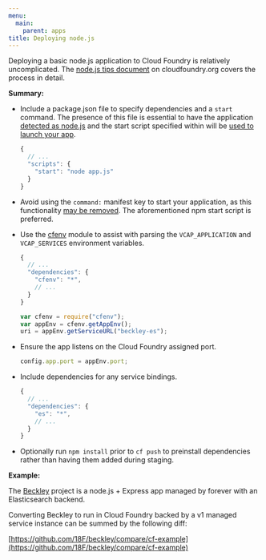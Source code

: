 ```yaml
---
menu:
  main:
    parent: apps
title: Deploying node.js
---
```


Deploying a basic node.js application to Cloud Foundry is relatively uncomplicated. The [node.js tips document](http://docs.cloudfoundry.org/buildpacks/node/node-tips.html) on cloudfoundry.org covers the process in detail.

**Summary:**

- Include a package.json file to specify dependencies and a `start` command. The presence of this file is essential to have the application [detected as node.js](https://github.com/cloudfoundry/nodejs-buildpack/blob/master/bin/detect) and the start script specified within will be [used to launch your app](https://github.com/cloudfoundry/nodejs-buildpack/blob/94949f6d7c2ee6c84ee04edcc9c94a5454047b75/bin/compile#L134-147).

    ```javascript
    {
      // ...
      "scripts": {
        "start": "node app.js"
      }
    }
    ```

- Avoid using the `command:` manifest key to start your application, as this functionality [may be removed](https://github.com/cloudfoundry/nodejs-buildpack/pull/11#issuecomment-67666273). The aforementioned npm start script is preferred.
- Use the [cfenv](https://www.npmjs.com/package/cfenv) module to assist with parsing the `VCAP_APPLICATION` and `VCAP_SERVICES` environment variables.

    ```javascript
    {
      // ...
      "dependencies": {
        "cfenv": "*",
        // ...
      }
    }
    ```

    ```javascript
    var cfenv = require("cfenv");
    var appEnv = cfenv.getAppEnv();
    uri = appEnv.getServiceURL("beckley-es");
    ```

- Ensure the app listens on the Cloud Foundry assigned port.

    ```javascript
    config.app.port = appEnv.port;
    ```

- Include dependencies for any service bindings.

    ```javascript
    {
      // ...
      "dependencies": {
        "es": "*",
        // ...
      }
    }
    ```

- Optionally run `npm install` prior to `cf push` to preinstall dependencies rather than having them added during staging.

**Example:**

The [Beckley](https://github.com/18F/beckley) project is a node.js + Express app managed by forever with an Elasticsearch backend.

Converting Beckley to run in Cloud Foundry backed by a v1 managed service instance can be summed by the following diff:

[https://github.com/18F/beckley/compare/cf-example](https://github.com/18F/beckley/compare/cf-example)
